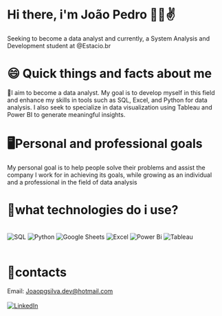 #    Hi there, i'm João Pedro 🙋‍♂️✌️
Seeking to become a data analyst and currently, a System Analysis and Development student at @Estacio.br



#   😄 Quick things and facts about me 
🤙I aim to become a data analyst. My goal is to develop myself in this field and enhance my skills in tools such as SQL, Excel, and Python for data analysis. I also seek to specialize in data visualization using Tableau and Power BI to generate meaningful insights.

# 🖥️Personal and professional goals

My personal goal is to help people solve their problems and assist the company I work for in achieving its goals, while growing as an individual and a professional in the field of data analysis

# 🤟what technologies do i use?

<div style="display: inline_block"><br/>
    <img align="center" alt="SQL" src="https://img.shields.io/badge/PostgreSQL-316192?style=for-the-badge&logo=postgresql&logoColor=white" />
    <img align="center" alt="Python" src="https://img.shields.io/badge/Python-3776AB?style=for-the-badge&logo=python&logoColor=white" />
    <img align="center" alt="Google Sheets" src="https://img.shields.io/badge/Google%20Sheets-34A853?style=for-the-badge&logo=google-sheets&logoColor=white" />
    <img align="center" alt="Excel" src="https://img.shields.io/badge/Microsoft_Excel-217346?style=for-the-badge&logo=microsoft-excel&logoColor=white" />
    <img align="center" alt="Power Bi" src="https://img.shields.io/badge/PowerBI-F2C811?style=for-the-badge&logo=Power%20BI&logoColor=white" />
    <img align="center" alt="Tableau" src="https://img.shields.io/badge/Tableau-E97627?style=for-the-badge&logo=Tableau&logoColor=white" />
    
   

</div>
<br>
 
# 📧contacts
Email: Joaopgsilva.dev@hotmail.com 
<br>
<br>
[![LinkedIn](https://img.shields.io/badge/-LinkedIn-blue?style=flat-square&logo=linkedin&logoColor=white&link=https://www.linkedin.com/in/jo%C3%A3o-pedro-gomes-da-silva-bb157922a/)]([https://www.linkedin.com/seu-perfil](https://www.linkedin.com/in/jo%C3%A3o-pedro-gomes-da-silva-bb157922a/))

